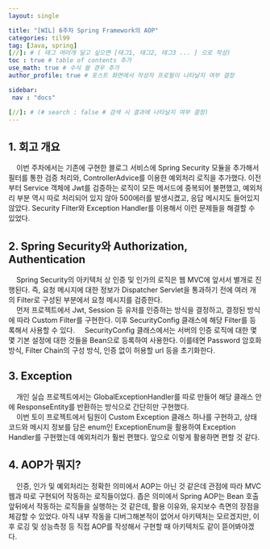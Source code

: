 ```yaml
---
layout: single

title: "[WIL] 6주차 Spring Framework의 AOP"
categories: til99
tag: [Java, spring]
[//]: # ( 태그 여러개 달고 싶으면 [태그1, 태그2, 태그3 ... ] 으로 작성)
toc : true # table of contents 추가
use_math: true # 수식 쓸 경우 추가
author_profile: true # 포스트 화면에서 작성자 프로필이 나타날지 여부 결정

sidebar:
 nav : "docs"

[//]: # (# search : false # 검색 시 결과에 나타날지 여부 결정)
---
```


## 1. 회고 개요

&nbsp; &nbsp; 이번 주차에서는 기존에 구현한 블로그 서비스에 Spring Security 모듈을 추가해서 필터를 통한 검증 처리와, ControllerAdvice를 이용한 예외처리 로직을 추가했다. 이전부터 Service 객체에 Jwt를 검증하는 로직이 모든 메서드에 중복되어 불편했고, 예외처리 부분 역시 따로 처리되어 있지 않아 500에러를 발생시켰고, 응답 메시지도 들어있지 않았다. Security Filter와 Exception Handler를 이용해서 이런 문제들을 해결할 수 있었다.

## 2. Spring Security와 Authorization, Authentication

&nbsp; &nbsp; Spring Security의 아키텍처 상 인증 및 인가의 로직은 웹 MVC에 앞서서 별개로 진행된다. 즉, 요청 메시지에 대한 정보가 Dispatcher Servlet을 통과하기 전에 여러 개의 Filter로 구성된 부분에서 요청 메시지를 검증한다.  
&nbsp; &nbsp; 먼저 프로젝트에서 Jwt, Session 등 유저를 인증하는 방식을 결정하고,  결정된 방식에 따라 Custom Filter를 구현한다. 이후 SecurityConfig 클래스에 해당 Filter를 등록해서 사용할 수 있다.
&nbsp; &nbsp; SecurityConfig 클래스에서는 서버의 인증 로직에 대한 몇몇 기본 설정에 대한 것들을 Bean으로 등록하여 사용한다. 이를테면 Password 암호화 방식, Filter Chain의 구성 방식, 인증 없이 허용할 url 등을 초기화한다.

## 3. Exception

&nbsp; &nbsp; 개인 실습 프로젝트에서는 GlobalExceptionHandler를 따로 만들어 해당 클래스 안에 ResponseEntity를 반환하는 방식으로 간단히만 구현했다.  
&nbsp; &nbsp; 이번 토이 프로젝트에서 팀원이 Custom Exception 클래스 하나를 구현하고, 상태코드와 메시지 정보를 담은 enum인 ExceptionEnum을 활용하여 Exception Handler를 구현했는데 예외처리가 훨씬 편했다. 앞으로 이렇게 활용하면 편할 것 같다.

## 4. AOP가 뭐지?

&nbsp; &nbsp; 인증, 인가 및 예외처리는 정확한 의미에서 AOP는 아닌 것 같은데 관점에 따라 MVC 웹과 따로 구현되어 작동하는 로직들이었다. 좁은 의미에서 Spring AOP는 Bean 호출 앞뒤에서 작동하는 로직들을 실행하는 것 같은데, 활용 이유와, 유지보수 측면의 장점을 체감할 수 있었다. 아직 내부 작동을 디버그해본적이 없어서 아키텍처는 모르겠지만, 이후 로깅 및 성능측정 등 직접 AOP를 작성해서 구현할 때 아키텍처도 같이 뜯어봐야겠다. 